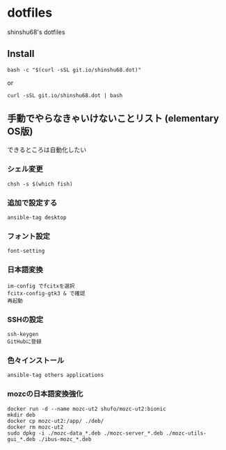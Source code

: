# dotfiles
shinshu68's dotfiles

## Install
```shell
bash -c "$(curl -sSL git.io/shinshu68.dot)"
```

or

```shell
curl -sSL git.io/shinshu68.dot | bash
```

## 手動でやらなきゃいけないことリスト (elementary OS版)
できるところは自動化したい

### シェル変更
```shell
chsh -s $(which fish)
```

### 追加で設定する
```shell
ansible-tag desktop
```

### フォント設定
```shell
font-setting
```

### 日本語変換
```shell
im-config でfcitxを選択
fcitx-config-gtk3 & で確認
再起動
```

### SSHの設定
```shell
ssh-keygen
GitHubに登録
```

### 色々インストール
```shell
ansible-tag others applications
```

### mozcの日本語変換強化
```shell
docker run -d --name mozc-ut2 shufo/mozc-ut2:bionic
mkdir deb
docker cp mozc-ut2:/app/ ./deb/
docker rm mozc-ut2
sudo dpkg -i ./mozc-data_*.deb ./mozc-server_*.deb ./mozc-utils-gui_*.deb ./ibus-mozc_*.deb
```
